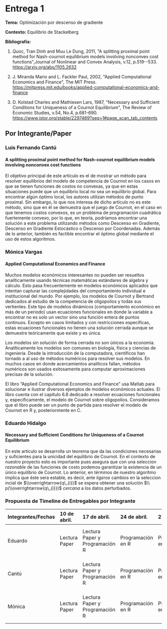 Entrega 1
=========

**Tema:** Optimización por descenso de gradiente

**Contexto:** Equilibrio de Stackelberg

**Bibliografía:**

1.  Quoc, Tran Dinh and Muu Le Dung, 2011, "A splitting proximal point method for Nash-cournot equilibrium models involving nonconvex cost functions",Journal of Nonlinear and Convex Analysis, v.12, p.519--533. <https://arxiv.org/abs/1105.2632>

2.  J. Miranda Mario and L. Fackler Paul, 2002, "Applied Computational Economics and Finance", The MIT Press. <https://mitpress.mit.edu/books/applied-computational-economics-and-finance>

3.  D. Kolstad Charles and Mathiesen Lars, 1987, "Necessary and Sufficient Conditions for Uniqueness of a Cournot Equilibrium", The Review of Economic Studies, v.54, No.4, p.681-690. <https://www.jstor.org/stable/2297489?seq=1#page_scan_tab_contents>

Por Integrante/Paper
--------------------

### Luis Fernando Cantú

#### A splitting proximal point method for Nash-cournot equilibrium models involving nonconvex cost functions

El objetivo principal de este artículo es el de mostrar un método para resolver equilibrios del modelo de competencia de Cournot en los casos en que se tienen funciones de costos no convexas, ya que en estas situaciones puede que un equilibrio local no sea un equilibrio global. Para encontrar algún óptimo local, los autores utilizan métodos de punto proximal. Sin embargo, lo que nos interesa de dicho artículo no es este método, sino que en él se demuestra que el juego de Cournot, en el caso en que tenemos costos convexos, es un problema de programación cuadrática fuertemente convexo, por lo que, en teoría, podríamos encontrar una solución a este problema utilizando métodos como Descenso en Gradiente, Descenso en Gradiente Estocástico o Descenso por Coordenadas. Además de lo anterior, también es factible encontrar el óptimo global mediante el uso de estos algoritmos.

### Mónica Vargas

#### Applied Computational Economics and Finance

Muchos modelos económicos interesantes no pueden ser resueltos analíticamente usando técnicas matemáticas estándares de algebra y cálculo. Esto pasa frecuentemente en modelos económicos aplicados que intentan capturar las complejidades del comportamiento individual e institucional del mundo. Por ejemplo, los modelos de Cournot y Bertrand dedicados al estudio de la competencia de oligopolios y todas sus vertientes. Este tipo de modelos dinámicos (comportamiento económico en más de un periodo) usan ecuaciones funcionales en donde la variable a encontrar no es solo un vector sino una función entera de puntos continuos. Excepto en casos limitados y con restricciones específicas, estas ecuaciones funcionales no tienen una solución cerrada aunque se demuestre teóricamente que existe y es única.

Los modelos sin solución de forma cerrada no son únicos a la economía. Analíticamente los modelos son comunes en biología, física y ciencias de ingeniería. Desde la introducción de la computadora, científicos han tornado a al uso de métodos numéricos para resolver sus modelos. En muchos casos en donde acercamientos analíticos fallan, métodos numéricos son usados exitosamente para computar aproximaciones precisas de la solución.

El libro “Applied Computational Economics and Finance” usa Matlab para solucionar e ilustrar diversos ejemplos de modelos económicos actuales. El libro cuenta con el capítulo 6.8 dedicado a resolver ecuaciones funcionales y, específicamente, el modelo de Cournot sobre oligopolios. Consideramos que el libro puede ser un punto de partida para resolver el modelo de Cournot en R y, posteriormente en C.

### Eduardo Hidalgo

#### Necessary and Sufficient Conditions for Uniqueness of a Cournot Equilibrium

En este articulo se desarrolla un teorema que da las condiciones necesarias y suficientes para la unicidad del equilibrio de Cournot. En el contexto de nuestro proyecto esto es importante pues asegura que con una seleccion *razonable* de las funciones de costo podemos garantizar la existencia de un único equilibrio de Cournot. Lo anterior, en términos de nuestro algoritmo implica que éste sera estable, es decir, ante *ligeros* cambios en la seleccion incial de $\\overrightarrow{q\_{i}}$ se espera obtener una solución $\\ p(\\overrightarrow{q\_{i}})$ *cercana* a los datos perturbados.

### Propuesta de Timeline de Entregables por Integrante

| Integrantes/Fechas | 10 de abril.  | 17 de abril.                   | 24 de abril.      | 2 de mayo.        | 8 de mayo.                                        | 15 de mayo.                               | 1a semana de finales.                       |
|:-------------------|:--------------|:-------------------------------|:------------------|:------------------|:--------------------------------------------------|:------------------------------------------|:--------------------------------------------|
| Eduardo            | Lectura Paper | Lectura Paper y Programación R | Programación en R | Programación en C | Programación en C y Generación de Trabajo Escrito | Generación Trabajo Escrito y Presentación | Finalización trabajo escrito y presentación |
| Cantú              | Lectura Paper | Lectura Paper y Programación R | Programación en R | Programación en C | Programación en C y Generación de Trabajo Escrito | Generación Trabajo Escrito y Presentación | Finalización trabajo escrito y presentación |
| Mónica             | Lectura Paper | Lectura Paper y Programación R | Programación en R | Programación en C | Programación en C y Generación de Trabajo Escrito | Generación Trabajo Escrito y Presentación | Finalización trabajo escrito y presentación |
